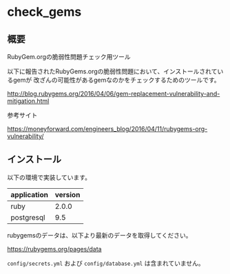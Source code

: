 # check_gems

## 概要
RubyGem.orgの脆弱性問題チェック用ツール

以下に報告されたRubyGems.orgの脆弱性問題において、インストールされているgemが
改ざんの可能性があるgemなのかをチェックするためのツールです。

http://blog.rubygems.org/2016/04/06/gem-replacement-vulnerability-and-mitigation.html

参考サイト

https://moneyforward.com/engineers_blog/2016/04/11/rubygems-org-vulnerability/

## インストール

以下の環境で実装しています。

|application|version|
|:--|:--|
|ruby|2.0.0|
|postgresql|9.5|

rubygemsのデータは、以下より最新のデータを取得してください。

https://rubygems.org/pages/data

`config/secrets.yml` および `config/database.yml` は含まれていません。

